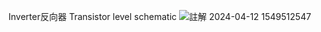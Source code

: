 Inverter反向器
Transistor level schematic
![註解 2024-04-12 1549512547](https://github.com/user-attachments/assets/b840f0b0-e7d8-432f-a330-1c1906d1c139)

